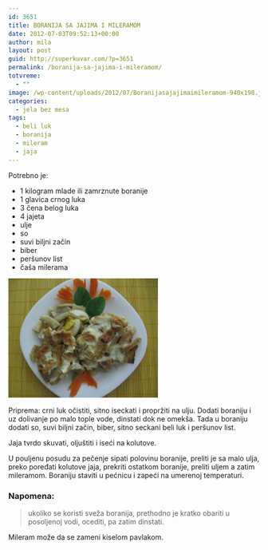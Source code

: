 ```yaml
---
id: 3651
title: BORANIJA SA JAJIMA I MILERAMOM
date: 2012-07-03T09:52:13+00:00
author: mila
layout: post
guid: http://superkuvar.com/?p=3651
permalink: /boranija-sa-jajima-i-mileramom/
totvreme:
  - ""
image: /wp-content/uploads/2012/07/Boranijasajajimaimileramom-940x198.jpg
categories:
  - jela bez mesa
tags:
  - beli luk
  - boranija
  - mileram
  - jaja
---
```

Potrebno je:

  * 1 kilogram mlade ili zamrznute boranije
  * 1 glavica crnog luka
  * 3 čena belog luka
  * 4 jajeta
  * ulje
  * so
  * suvi biljni začin
  * biber
  * peršunov list
  * čaša milerama

<img class="alignnone size-medium wp-image-3652" title="Boranijasajajimaimileramom" src="/wp-content/uploads/2012/07/Boranijasajajimaimileramom-e1341308885285-300x239.jpg" alt="" width="300" height="239" /> 

Priprema: crni luk očistiti, sitno iseckati i propržiti na ulju. Dodati boraniju i uz dolivanje po malo tople vode, dinstati dok ne omekša. Tada u boraniju dodati so, suvi biljni začin, biber, sitno seckani beli luk i peršunov list.

Jaja tvrdo skuvati, oljuštiti i iseći na kolutove.

U pouljenu posudu za pečenje sipati polovinu boranije, preliti je sa malo ulja, preko poređati kolutove jaja, prekriti ostatkom boranije, preliti uljem a zatim mileramom. Boraniju staviti u pećnicu i zapeći na umerenoj temperaturi.

### Napomena:
> ukoliko se koristi sveža boranija, prethodno je kratko obariti u posoljenoj vodi, ocediti, pa zatim dinstati.

Mileram može da se zameni kiselom pavlakom.